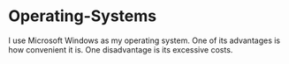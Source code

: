 # Operating-Systems
I use Microsoft Windows as my operating system. One of its advantages is how convenient it is. One disadvantage is its excessive costs.
